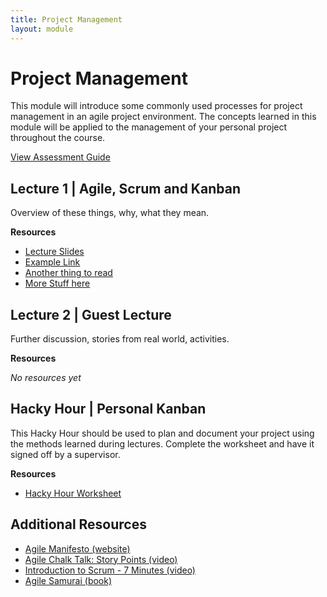 ```yaml
---
title: Project Management
layout: module
---
```



# Project Management

This module will introduce some commonly used processes for project management in an agile project environment. The concepts learned in this module will be applied to the management of your personal project throughout the course.

[View Assessment Guide](assessment.html)




## Lecture 1 | Agile, Scrum and Kanban

Overview of these things, why, what they mean.


**Resources**

- [Lecture Slides](http://linkhere.com)
- [Example Link](http://areallylonglink.com/morestuff/thingtoread.html)
- [Another thing to read](http://google.com)
- [More Stuff here](http://thingstosee.com)




## Lecture 2 | Guest Lecture

Further discussion, stories from real world, activities.

**Resources**

_No resources yet_




## Hacky Hour | Personal Kanban

This Hacky Hour should be used to plan and document your project using the methods learned during lectures. Complete the worksheet and have it signed off by a supervisor.

**Resources**

- [Hacky Hour Worksheet](hacky-hour-worksheet.html)









## Additional Resources

- [Agile Manifesto (website)](http://agilemanifesto.org/)
- [Agile Chalk Talk: Story Points (video)](https://www.youtube.com/watch?v=90Xx8QVnXRc)
- [Introduction to Scrum - 7 Minutes (video)](https://www.youtube.com/watch?v=9TycLR0TqFA)
- [Agile Samurai (book)](TODO)


